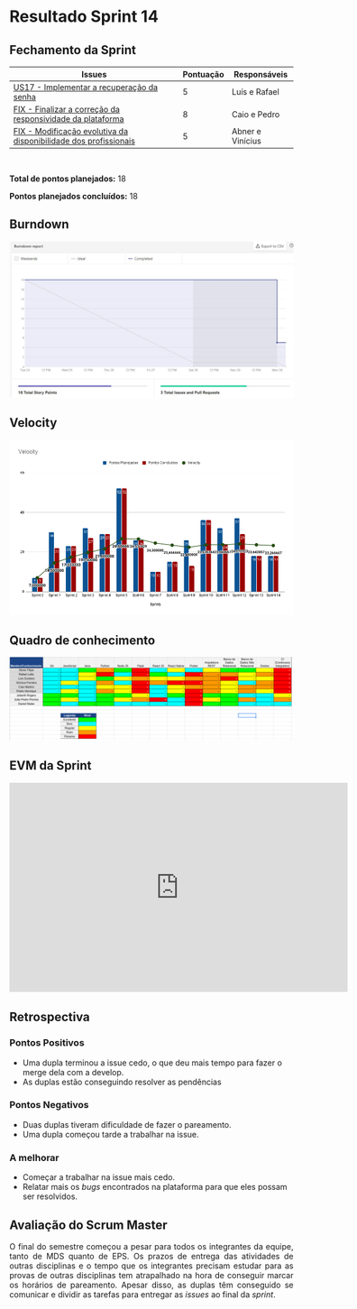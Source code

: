 # Resultado Sprint 14

## Fechamento da Sprint

| Issues | Pontuação | Responsáveis |
| ------ | ------ | --------|
| <a href="https://github.com/fga-eps-mds/2020.1-eSaudeUnB-Wiki/issues/121">US17 - Implementar a recuperação da senha</a> | 5 | Luís e Rafael |
| <a href="https://github.com/fga-eps-mds/2020.1-eSaudeUnB-Wiki/issues/122">FIX - Finalizar a correção da responsividade da plataforma</a> | 8 | Caio e Pedro |
| <a href="https://github.com/fga-eps-mds/2020.1-eSaudeUnB-Wiki/issues/116">FIX - Modificação evolutiva da disponibilidade dos profissionais</a> | 5 | Abner e Vinícius |
</br>

**Total de pontos planejados:** 18
</br>

**Pontos planejados concluídos:** 18
</br>

## Burndown

[ ![Burnout Sprint 14](./img/burndown_sprint14.png) ](./img/burndown_sprint14.png)

## Velocity

[ ![Velocity Sprint 14](./img/velocity_sprint14.png) ](./img/velocity_sprint14.png)

## Quadro de conhecimento

[ ![Quadro Sprint 14](./img/quadro_conhecimento_sprint14.png) ](./img/quadro_conhecimento_sprint14.png)

## EVM da Sprint

<iframe width="600" height="371" seamless frameborder="0" scrolling="no" src="https://docs.google.com/spreadsheets/d/e/2PACX-1vTKacsqu4_Id3fiivyQCnw7btXFrMPZ5HP8UL2cBn4Y-f7acPC6JadEeH8GHFUDzA/pubchart?oid=1089958705&amp;format=interactive"></iframe>

## Retrospectiva

### Pontos Positivos

- Uma dupla terminou a issue cedo, o que deu mais tempo para fazer o merge dela com a develop.
- As duplas estão conseguindo resolver as pendências

### Pontos Negativos

- Duas duplas tiveram dificuldade de fazer o pareamento.
- Uma dupla começou tarde a trabalhar na issue.

### A melhorar

-  Começar a trabalhar na issue mais cedo.
-  Relatar mais os <i>bugs</i> encontrados na plataforma para que eles possam ser resolvidos.

## Avaliação do Scrum Master

<p style="text-align: justify;">
    O final do semestre começou a pesar para todos os integrantes da equipe, tanto de MDS quanto de EPS. Os prazos de entrega das atividades de outras disciplinas e o tempo que os integrantes precisam estudar para as provas de outras disciplinas tem atrapalhado na hora de conseguir marcar os horários de pareamento. Apesar disso, as duplas têm conseguido se comunicar e dividir as tarefas para entregar as <i>issues</i> ao final da <i>sprint</i>.
</p>

